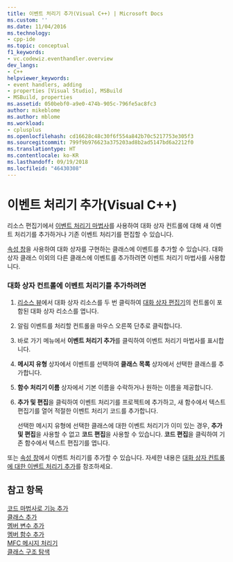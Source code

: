 ```yaml
---
title: 이벤트 처리기 추가(Visual C++) | Microsoft Docs
ms.custom: ''
ms.date: 11/04/2016
ms.technology:
- cpp-ide
ms.topic: conceptual
f1_keywords:
- vc.codewiz.eventhandler.overview
dev_langs:
- C++
helpviewer_keywords:
- event handlers, adding
- properties [Visual Studio], MSBuild
- MSBuild, properties
ms.assetid: 050bebf0-a9e0-474b-905c-796fe5ac8fc3
author: mikeblome
ms.author: mblome
ms.workload:
- cplusplus
ms.openlocfilehash: cd16628c48c30f6f554a842b70c5217753e305f3
ms.sourcegitcommit: 799f9b976623a375203ad8b2ad5147bd6a2212f0
ms.translationtype: HT
ms.contentlocale: ko-KR
ms.lasthandoff: 09/19/2018
ms.locfileid: "46430308"
---
```

# <a name="adding-an-event-handler-visual-c"></a>이벤트 처리기 추가(Visual C++)

리소스 편집기에서 [이벤트 처리기 마법사](../ide/event-handler-wizard.md)를 사용하여 대화 상자 컨트롤에 대해 새 이벤트 처리기를 추가하거나 기존 이벤트 처리기를 편집할 수 있습니다.

[속성 창](/visualstudio/ide/reference/properties-window)을 사용하여 대화 상자를 구현하는 클래스에 이벤트를 추가할 수 있습니다. 대화 상자 클래스 이외의 다른 클래스에 이벤트를 추가하려면 이벤트 처리기 마법사를 사용합니다.

### <a name="to-add-an-event-handler-to-a-dialog-box-control"></a>대화 상자 컨트롤에 이벤트 처리기를 추가하려면

1. [리소스 뷰](../windows/resource-view-window.md)에서 대화 상자 리소스를 두 번 클릭하여 [대화 상자 편집기](../windows/dialog-editor.md)의 컨트롤이 포함된 대화 상자 리소스를 엽니다.

1. 알림 이벤트를 처리할 컨트롤을 마우스 오른쪽 단추로 클릭합니다.

1. 바로 가기 메뉴에서 **이벤트 처리기 추가**를 클릭하여 이벤트 처리기 마법사를 표시합니다.

1. **메시지 유형** 상자에서 이벤트를 선택하여 **클래스 목록** 상자에서 선택한 클래스를 추가합니다.

1. **함수 처리기 이름** 상자에서 기본 이름을 수락하거나 원하는 이름을 제공합니다.

1. **추가 및 편집**을 클릭하여 이벤트 처리기를 프로젝트에 추가하고, 새 함수에서 텍스트 편집기를 열어 적절한 이벤트 처리기 코드를 추가합니다.

   선택한 메시지 유형에 선택한 클래스에 대한 이벤트 처리기가 이미 있는 경우, **추가 및 편집**을 사용할 수 없고 **코드 편집**을 사용할 수 있습니다. **코드 편집**을 클릭하여 기존 함수에서 텍스트 편집기를 엽니다.

또는 [속성 창](/visualstudio/ide/reference/properties-window)에서 이벤트 처리기를 추가할 수 있습니다. 자세한 내용은 [대화 상자 컨트롤에 대한 이벤트 처리기 추가](../windows/adding-event-handlers-for-dialog-box-controls.md)를 참조하세요.

## <a name="see-also"></a>참고 항목

[코드 마법사로 기능 추가](../ide/adding-functionality-with-code-wizards-cpp.md)<br>
[클래스 추가](../ide/adding-a-class-visual-cpp.md)<br>
[멤버 변수 추가](../ide/adding-a-member-variable-visual-cpp.md)<br>
[멤버 함수 추가](../ide/adding-a-member-function-visual-cpp.md)<br>
[MFC 메시지 처리기](../mfc/reference/adding-an-mfc-message-handler.md)<br>
[클래스 구조 탐색](../ide/navigating-the-class-structure-visual-cpp.md)
